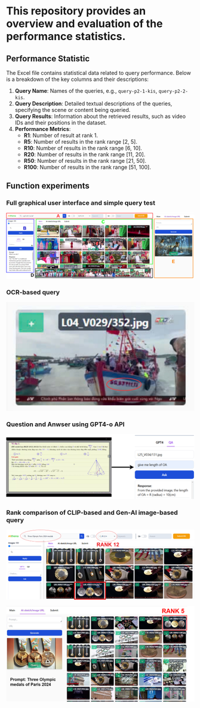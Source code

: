 # This repository provides an overview and evaluation of the performance statistics.

## Performance Statistic

The Excel file contains statistical data related to query performance. Below is a breakdown of the key columns and their descriptions:

1. **Query Name**: Names of the queries, e.g., `query-p2-1-kis`, `query-p2-2-kis`.
2. **Query Description**: Detailed textual descriptions of the queries, specifying the scene or content being queried.
3. **Query Results**: Information about the retrieved results, such as video IDs and their positions in the dataset.
4. **Performance Metrics**:
   - **R1**: Number of result at rank 1.
   - **R5**: Number of results in the rank range [2, 5].
   - **R10**: Number of results in the rank range [6, 10].
   - **R20**: Number of results in the rank range [11, 20].
   - **R50**: Number of results in the rank range [21, 50].
   - **R100**: Number of results in the rank range [51, 100].

## Function experiments

### Full graphical user interface and simple query test
![Graphical User Interface](images/UI.drawio.png)
### OCR-based query
![OCR-based query](images/OCR.jpg)
### Question and Anwser using GPT4-o API
![Question and Anwser](images/QA_Test.png)
### Rank comparison of CLIP-based and Gen-AI image-based query
![Compare 1](images/MedalCLIP.png)

![Compare 2](images/medalgenAI.png)





    
